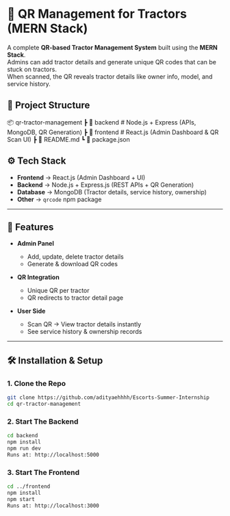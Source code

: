 # 🚜 QR Management for Tractors (MERN Stack)

A complete **QR-based Tractor Management System** built using the **MERN Stack**.  
Admins can add tractor details and generate unique QR codes that can be stuck on tractors.  
When scanned, the QR reveals tractor details like owner info, model, and service history.

## 📂 Project Structure

📦 qr-tractor-management
┣ 📂 backend # Node.js + Express (APIs, MongoDB, QR Generation)
┣ 📂 frontend # React.js (Admin Dashboard & QR Scan UI)
┣ 📜 README.md
┗ 📜 package.json

## ⚙️ Tech Stack

- **Frontend** → React.js (Admin Dashboard + UI)  
- **Backend** → Node.js + Express.js (REST APIs + QR Generation)  
- **Database** → MongoDB (Tractor details, service history, ownership)  
- **Other** → `qrcode` npm package  

---

## 🚀 Features

- **Admin Panel**
  - Add, update, delete tractor details  
  - Generate & download QR codes  

- **QR Integration**
  - Unique QR per tractor  
  - QR redirects to tractor detail page  

- **User Side**
  - Scan QR → View tractor details instantly  
  - See service history & ownership records  

---

## 🛠️ Installation & Setup

### 1. Clone the Repo
```bash
git clone https://github.com/adityaehhhh/Escorts-Summer-Internship
cd qr-tractor-management
```

### 2. Start The Backend
```bash
cd backend
npm install
npm run dev
Runs at: http://localhost:5000
```

### 3. Start The Frontend
```bash
cd ../frontend
npm install
npm start
Runs at: http://localhost:3000
```
